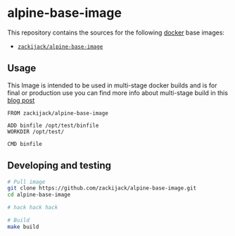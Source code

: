 alpine-base-image
========================

This repository contains the sources for the following [docker](https://www.docker.com/) base images:
- [`zackijack/alpine-base-image`](https://hub.docker.com/r/zackijack/alpine-base-image)

## Usage

This Image is intended to be used in multi-stage docker builds and is for final or production use you can find more info
about multi-stage build in this [blog post](https://www.critiqus.com/post/multi-stage-docker-builds/)

```
FROM zackijack/alpine-base-image

ADD binfile /opt/test/binfile
WORKDIR /opt/test/

CMD binfile
```
## Developing and testing

```bash
# Pull image
git clone https://github.com/zackijack/alpine-base-image.git
cd alpine-base-image

# hack hack hack

# Build
make build
```